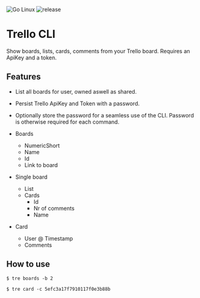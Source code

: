 ![Go Linux](https://github.com/Elpulgo/trello/workflows/Go%20Linux/badge.svg?branch=master)
![release](https://github.com/Elpulgo/trello/workflows/release/badge.svg?branch=0.1.1&event=release)

# Trello CLI
Show boards, lists, cards, comments from your Trello board. Requires an ApiKey and a token.

## Features
 + List all boards for user, owned aswell as shared.
 + Persist Trello ApiKey and Token with a password.
 + Optionally store the password for a seamless use of the CLI. 
   Password is otherwise required for each command.
 + Boards
    + NumericShort
    + Name
    + Id
    + Link to board 
 
 + Single board
    + List
    + Cards
      + Id
      + Nr of comments
      + Name
 + Card
    + User @ Timestamp
    + Comments

## How to use
```
$ tre boards -b 2  
```
```
$ tre card -c 5efc3a17f7910117f0e3b88b
```


